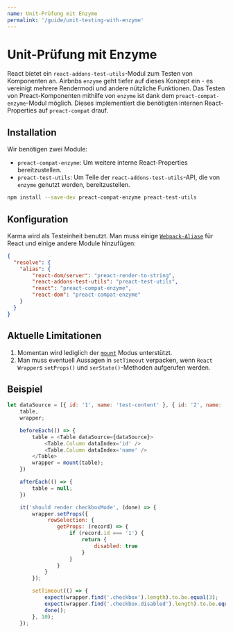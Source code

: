 ```yaml
---
name: Unit-Prüfung mit Enzyme
permalink: '/guide/unit-testing-with-enzyme'
---
```


# Unit-Prüfung mit Enzyme

React bietet ein `react-addons-test-utils`-Modul zum Testen von Komponenten an. Airbnbs `enzyme` geht tiefer auf dieses Konzept ein - es vereinigt mehrere Rendermodi und andere nützliche Funktionen. Das Testen von Preact-Komponenten mithilfe von `enzyme` ist dank dem `preact-compat-enzyme`-Modul möglich. Dieses implementiert die benötigten internen React-Properties auf `preact-compat` drauf.

## Installation

Wir benötigen zwei Module:

- `preact-compat-enzyme`: Um weitere interne React-Properties bereitzustellen.
- `preact-test-utils`: Um Teile der `react-addons-test-utils`-API, die von `enzyme` genutzt werden, bereitzustellen.

```sh
npm install --save-dev preact-compat-enzyme preact-test-utils
```

## Konfiguration

Karma wird als Testeinheit benutzt. Man muss einige [`Webpack-Aliase`](https://github.com/webpack-contrib/karma-webpack#usage) für React und einige andere Module hinzufügen:

```json
{
  "resolve": {
    "alias": {
        "react-dom/server": "preact-render-to-string",
        "react-addons-test-utils": "preact-test-utils",
        "react": "preact-compat-enzyme",
        "react-dom": "preact-compat-enzyme"
    }
  }
}
```

## Aktuelle Limitationen

1. Momentan wird lediglich der [`mount`](http://airbnb.io/enzyme/docs/api/mount.html) Modus unterstützt.
2. Man muss eventuell Aussagen in `setTimeout` verpacken, wenn `React Wrapper`s `setProps()` und `serState()`-Methoden aufgerufen werden.


## Beispiel

```js
let dataSource = [{ id: '1', name: 'test-content' }, { id: '2', name: 'test-content' }],
    table,
    wrapper;

    beforeEach(() => {
        table = <Table dataSource={dataSource}>
            <Table.Column dataIndex='id' />
            <Table.Column dataIndex='name' />
        </Table>
        wrapper = mount(table);
    })

    afterEach(() => {
        table = null;
    })

    it('should render checkboxMode', (done) => {
        wrapper.setProps({
             rowSelection: {
                getProps: (record) => {
                    if (record.id === '1') {
                        return {
                            disabled: true
                        }
                    }
                }
            }
        });

        setTimeout(() => {
            expect(wrapper.find('.checkbox').length).to.be.equal(3);
            expect(wrapper.find('.checkbox.disabled').length).to.be.equal(1);
            done();
        }, 10);
    });
```
